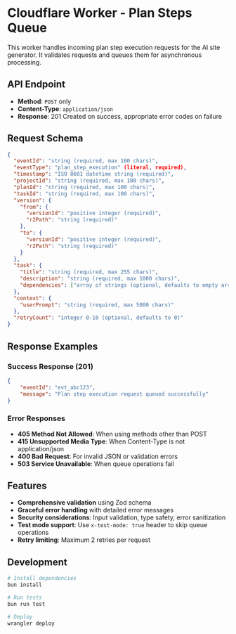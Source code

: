 # Cloudflare Worker - Plan Steps Queue

This worker handles incoming plan step execution requests for the AI site generator. It validates requests and queues them for asynchronous processing.

## API Endpoint

- **Method**: `POST` only
- **Content-Type**: `application/json`
- **Response**: 201 Created on success, appropriate error codes on failure

## Request Schema

```json
{
  "eventId": "string (required, max 100 chars)",
  "eventType": "plan_step_execution" (literal, required),
  "timestamp": "ISO 8601 datetime string (required)",
  "projectId": "string (required, max 100 chars)",
  "planId": "string (required, max 100 chars)",
  "taskId": "string (required, max 100 chars)",
  "version": {
    "from": {
      "versionId": "positive integer (required)",
      "r2Path": "string (required)"
    },
    "to": {
      "versionId": "positive integer (required)",
      "r2Path": "string (required)"
    }
  },
  "task": {
    "title": "string (required, max 255 chars)",
    "description": "string (required, max 1000 chars)",
    "dependencies": ["array of strings (optional, defaults to empty array)"]
  },
  "context": {
    "userPrompt": "string (required, max 5000 chars)"
  },
  "retryCount": "integer 0-10 (optional, defaults to 0)"
}
```

## Response Examples

### Success Response (201)

```json
{
	"eventId": "evt_abc123",
	"message": "Plan step execution request queued successfully"
}
```

### Error Responses

- **405 Method Not Allowed**: When using methods other than POST
- **415 Unsupported Media Type**: When Content-Type is not application/json
- **400 Bad Request**: For invalid JSON or validation errors
- **503 Service Unavailable**: When queue operations fail

## Features

- **Comprehensive validation** using Zod schema
- **Graceful error handling** with detailed error messages
- **Security considerations**: Input validation, type safety, error sanitization
- **Test mode support**: Use `x-test-mode: true` header to skip queue operations
- **Retry limiting**: Maximum 2 retries per request

## Development

```bash
# Install dependencies
bun install

# Run tests
bun run test

# Deploy
wrangler deploy
```
